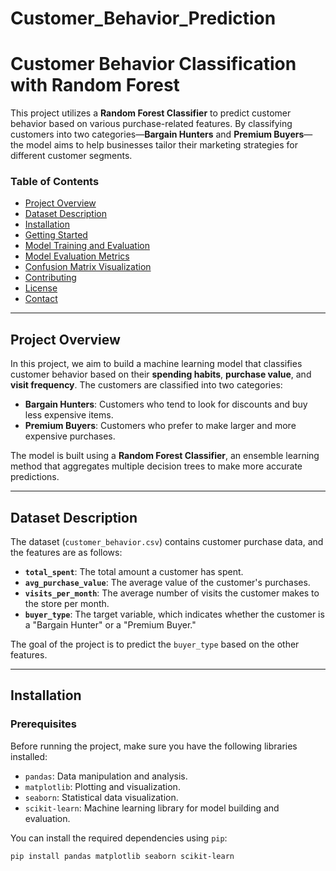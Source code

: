 # Customer_Behavior_Prediction
# Customer Behavior Classification with Random Forest

This project utilizes a **Random Forest Classifier** to predict customer behavior based on various purchase-related features. By classifying customers into two categories—**Bargain Hunters** and **Premium Buyers**—the model aims to help businesses tailor their marketing strategies for different customer segments.

### **Table of Contents**
- [Project Overview](#project-overview)
- [Dataset Description](#dataset-description)
- [Installation](#installation)
- [Getting Started](#getting-started)
- [Model Training and Evaluation](#model-training-and-evaluation)
- [Model Evaluation Metrics](#model-evaluation-metrics)
- [Confusion Matrix Visualization](#confusion-matrix-visualization)
- [Contributing](#contributing)
- [License](#license)
- [Contact](#contact)

---

## **Project Overview**
In this project, we aim to build a machine learning model that classifies customer behavior based on their **spending habits**, **purchase value**, and **visit frequency**. The customers are classified into two categories:
- **Bargain Hunters**: Customers who tend to look for discounts and buy less expensive items.
- **Premium Buyers**: Customers who prefer to make larger and more expensive purchases.

The model is built using a **Random Forest Classifier**, an ensemble learning method that aggregates multiple decision trees to make more accurate predictions.

---

## **Dataset Description**
The dataset (`customer_behavior.csv`) contains customer purchase data, and the features are as follows:

- **`total_spent`**: The total amount a customer has spent.
- **`avg_purchase_value`**: The average value of the customer's purchases.
- **`visits_per_month`**: The average number of visits the customer makes to the store per month.
- **`buyer_type`**: The target variable, which indicates whether the customer is a "Bargain Hunter" or a "Premium Buyer."

The goal of the project is to predict the `buyer_type` based on the other features.

---

## **Installation**

### **Prerequisites**
Before running the project, make sure you have the following libraries installed:

- `pandas`: Data manipulation and analysis.
- `matplotlib`: Plotting and visualization.
- `seaborn`: Statistical data visualization.
- `scikit-learn`: Machine learning library for model building and evaluation.

You can install the required dependencies using `pip`:

```bash
pip install pandas matplotlib seaborn scikit-learn
